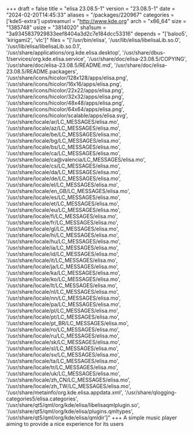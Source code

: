 +++
draft = false
title = "elisa 23.08.5-1"
version = "23.08.5-1"
date = "2024-02-20T14:45:33"
aliases = "/packages/220967"
categories = ['kde5-extra']
upstreamurl = "http://www.kde.org"
arch = "x86_64"
size = "1385748"
usize = "3814020"
sha1sum = "3a9345837929833eef8404a3d2c7e184dcc53316"
depends = "['baloo5', 'kirigami2', 'vlc']"
files = "['/usr/bin/elisa', '/usr/lib/elisa/libelisaLib.so.0', '/usr/lib/elisa/libelisaLib.so.0.1', '/usr/share/applications/org.kde.elisa.desktop', '/usr/share/dbus-1/services/org.kde.elisa.service', '/usr/share/doc/elisa-23.08.5/COPYING', '/usr/share/doc/elisa-23.08.5/README.md', '/usr/share/doc/elisa-23.08.5/README.packagers', '/usr/share/icons/hicolor/128x128/apps/elisa.png', '/usr/share/icons/hicolor/16x16/apps/elisa.png', '/usr/share/icons/hicolor/22x22/apps/elisa.png', '/usr/share/icons/hicolor/32x32/apps/elisa.png', '/usr/share/icons/hicolor/48x48/apps/elisa.png', '/usr/share/icons/hicolor/64x64/apps/elisa.png', '/usr/share/icons/hicolor/scalable/apps/elisa.svg', '/usr/share/locale/ar/LC_MESSAGES/elisa.mo', '/usr/share/locale/az/LC_MESSAGES/elisa.mo', '/usr/share/locale/be/LC_MESSAGES/elisa.mo', '/usr/share/locale/bg/LC_MESSAGES/elisa.mo', '/usr/share/locale/bs/LC_MESSAGES/elisa.mo', '/usr/share/locale/ca/LC_MESSAGES/elisa.mo', '/usr/share/locale/ca@valencia/LC_MESSAGES/elisa.mo', '/usr/share/locale/cs/LC_MESSAGES/elisa.mo', '/usr/share/locale/da/LC_MESSAGES/elisa.mo', '/usr/share/locale/de/LC_MESSAGES/elisa.mo', '/usr/share/locale/el/LC_MESSAGES/elisa.mo', '/usr/share/locale/en_GB/LC_MESSAGES/elisa.mo', '/usr/share/locale/es/LC_MESSAGES/elisa.mo', '/usr/share/locale/et/LC_MESSAGES/elisa.mo', '/usr/share/locale/eu/LC_MESSAGES/elisa.mo', '/usr/share/locale/fi/LC_MESSAGES/elisa.mo', '/usr/share/locale/fr/LC_MESSAGES/elisa.mo', '/usr/share/locale/gl/LC_MESSAGES/elisa.mo', '/usr/share/locale/hi/LC_MESSAGES/elisa.mo', '/usr/share/locale/hu/LC_MESSAGES/elisa.mo', '/usr/share/locale/ia/LC_MESSAGES/elisa.mo', '/usr/share/locale/id/LC_MESSAGES/elisa.mo', '/usr/share/locale/it/LC_MESSAGES/elisa.mo', '/usr/share/locale/ja/LC_MESSAGES/elisa.mo', '/usr/share/locale/ka/LC_MESSAGES/elisa.mo', '/usr/share/locale/ko/LC_MESSAGES/elisa.mo', '/usr/share/locale/lt/LC_MESSAGES/elisa.mo', '/usr/share/locale/nl/LC_MESSAGES/elisa.mo', '/usr/share/locale/nn/LC_MESSAGES/elisa.mo', '/usr/share/locale/pa/LC_MESSAGES/elisa.mo', '/usr/share/locale/pl/LC_MESSAGES/elisa.mo', '/usr/share/locale/pt/LC_MESSAGES/elisa.mo', '/usr/share/locale/pt_BR/LC_MESSAGES/elisa.mo', '/usr/share/locale/ro/LC_MESSAGES/elisa.mo', '/usr/share/locale/ru/LC_MESSAGES/elisa.mo', '/usr/share/locale/sk/LC_MESSAGES/elisa.mo', '/usr/share/locale/sl/LC_MESSAGES/elisa.mo', '/usr/share/locale/sv/LC_MESSAGES/elisa.mo', '/usr/share/locale/ta/LC_MESSAGES/elisa.mo', '/usr/share/locale/tr/LC_MESSAGES/elisa.mo', '/usr/share/locale/uk/LC_MESSAGES/elisa.mo', '/usr/share/locale/zh_CN/LC_MESSAGES/elisa.mo', '/usr/share/locale/zh_TW/LC_MESSAGES/elisa.mo', '/usr/share/metainfo/org.kde.elisa.appdata.xml', '/usr/share/qlogging-categories5/elisa.categories', '/usr/share/qt5/qml/org/kde/elisa/libelisaqmlplugin.so', '/usr/share/qt5/qml/org/kde/elisa/plugins.qmltypes', '/usr/share/qt5/qml/org/kde/elisa/qmldir']"
+++
A simple music player aiming to provide a nice experience for its users